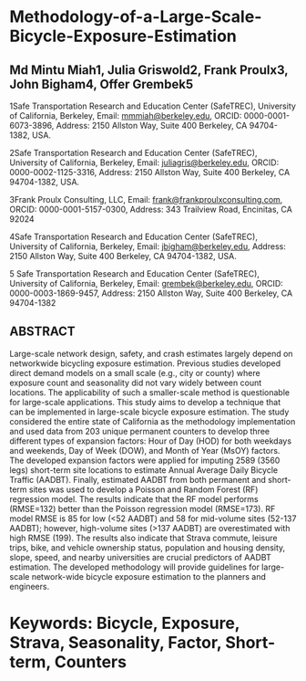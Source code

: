 # Methodology-of-a-Large-Scale-Bicycle-Exposure-Estimation

## Md Mintu Miah1, Julia Griswold2, Frank Proulx3, John Bigham4,  Offer Grembek5

1Safe Transportation Research and Education Center (SafeTREC), University of California, Berkeley, Email: mmmiah@berkeley.edu, ORCID: 0000-0001-6073-3896, Address: 2150 Allston Way, Suite 400 Berkeley, CA 94704-1382, USA.  

2Safe Transportation Research and Education Center (SafeTREC), University of California, Berkeley, Email: juliagris@berkeley.edu, ORCID: 0000-0002-1125-3316, Address: 2150 Allston Way, Suite 400 Berkeley, CA 94704-1382, USA.

3Frank Proulx Consulting, LLC, Email: frank@frankproulxconsulting.com, ORCID: 0000-0001-5157-0300, Address: 343 Trailview Road, Encinitas, CA 92024 

4Safe Transportation Research and Education Center (SafeTREC), University of California, Berkeley, Email: jbigham@berkeley.edu, Address: 2150 Allston Way, Suite 400 Berkeley, CA 94704-1382, USA.  

5 Safe Transportation Research and Education Center (SafeTREC), University of California, Berkeley, Email: grembek@berkeley.edu, ORCID: 0000-0003-1869-9457, Address: 2150 Allston Way, Suite 400 Berkeley, CA 94704-1382

## ABSTRACT 

Large-scale network design, safety, and crash estimates largely depend on networkwide bicycling exposure estimation. Previous studies developed direct demand models on a small scale (e.g., city or county) where exposure count and seasonality did not vary widely between count locations. The applicability of such a smaller-scale method is questionable for large-scale applications. This study aims to develop a technique that can be implemented in large-scale bicycle exposure estimation. The study considered the entire state of California as the methodology implementation and used data from 203 unique permanent counters to develop three different types of expansion factors: Hour of Day (HOD) for both weekdays and weekends, Day of Week (DOW), and Month of Year (MsOY) factors. The developed expansion factors were applied for imputing 2589 (3560 legs) short-term site locations to estimate Annual Average Daily Bicycle Traffic (AADBT). Finally, estimated AADBT from both permanent and short-term sites was used to develop a Poisson and Random Forest (RF) regression model. The results indicate that the RF model performs (RMSE=132) better than the Poisson regression model (RMSE=173). RF model RMSE is 85 for low (<52 AADBT) and 58 for mid-volume sites (52-137 AADBT); however, high-volume sites (>137 AADBT) are overestimated with high RMSE (199). The results also indicate that Strava commute, leisure trips, bike, and vehicle ownership status, population and housing density, slope, speed, and nearby universities are crucial predictors of AADBT estimation. The developed methodology will provide guidelines for large-scale network-wide bicycle exposure estimation to the planners and engineers.

# Keywords: Bicycle, Exposure, Strava, Seasonality, Factor, Short-term, Counters

